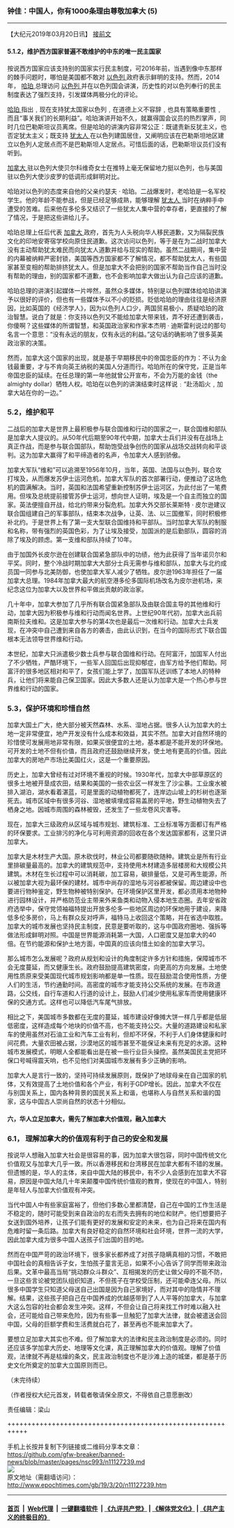 ### 钟佳：中国人，你有1000条理由尊敬加拿大  (5)
------------------------

<p>
 【大纪元2019年03月20日讯】
 <a href="http://www.epochtimes.com/gb/19/3/20/n11125755.htm">
  接前文
 </a>
</p>
<h4>
 5.1.2，维护西方国家普遍不敢维护的中东的唯一民主国家
</h4>
<p>
 按说西方国家应该支持别的国家实行民主制度，可2016年前，当遇到像中东那样的棘手问题时，哪怕是美国都不敢对
 <a href="http://www.epochtimes.com/gb/tag/%E4%BB%A5%E8%89%B2%E5%88%97.html">
  以色列
 </a>
 政府表示鲜明的支持。然而，2014年，
 <a href="http://www.epochtimes.com/gb/tag/%E5%93%88%E7%8F%80.html">
  哈珀
 </a>
 总理访问
 <a href="http://www.epochtimes.com/gb/tag/%E4%BB%A5%E8%89%B2%E5%88%97.html">
  以色列
 </a>
 并在以色列国会讲演，历史性的对以色列奉行的民主制度表达了强烈支持，引发媒体两极分化的评论。
</p>
<p>
 <a href="http://www.epochtimes.com/gb/tag/%E5%93%88%E7%8F%80.html">
  哈珀
 </a>
 指出﹐现在支持犹太国家以色列﹐在道德上义不容辞﹐也具有策略重要性﹐而且“事关我们的长期利益”。哈珀演讲开始不久，就赢得国会议员的热烈掌声，同时几位巴勒斯坦议员离席。但是哈珀的讲演内容非常公正：既谴责新反犹主义，也否定犹太主义；既支持
 <a href="http://www.epochtimes.com/gb/tag/%E7%8A%B9%E5%A4%AA%E4%BA%BA.html">
  犹太人
 </a>
 在以色列建国居住，又阐明应该在巴勒斯坦地区建立以色列人定居点而不是巴勒斯坦人定居点。可惜后面的话，巴勒斯坦议员们没有听到。
</p>
<p>
 <a href="http://www.epochtimes.com/gb/tag/%E5%8A%A0%E6%8B%BF%E5%A4%A7.html">
  加拿大
 </a>
 驻以色列大使贝尔科维奇女士在推特上毫无保留地力挺以色列，也与美国驻以色列大使沙皮罗的低调形成鲜明对比。
</p>
<p>
 哈珀对以色列的态度来自他的父亲约瑟夫
 <span class="s1">
  ‧
 </span>
 哈珀。二战爆发时，老哈珀是一名军校学生。他的年龄不能参战，但是已经足够成熟，能够理解
 <a href="http://www.epochtimes.com/gb/tag/%E7%8A%B9%E5%A4%AA%E4%BA%BA.html">
  犹太人
 </a>
 当时在纳粹手中遭受的苦难。后来他在多伦多又结识了一些犹太人集中营的幸存者，更直接的了解了情况，于是把这些讲给儿子。
</p>
<p>
 哈珀总理上任后代表
 <a href="http://www.epochtimes.com/gb/tag/%E5%8A%A0%E6%8B%BF%E5%A4%A7.html">
  加拿大
 </a>
 政府，首先为人头税向华人移民道歉，又为隔裂民族文化的印地安寄宿学校向原住民道歉。这次访问以色列，等于是在为二战时加拿大没有主动帮助犹太难民而向犹太人道歉并给与现实的帮助。虽然二战期间，集中营的内幕被纳粹严密封锁，美国等西方国家都不了解情况，都不帮助犹太人，有些国家甚至变相的帮助排挤犹太人。但是加拿大不会把别的国家不帮助当作自己当时没有帮助的理由，别的国家都不道歉，也不会影响加拿大做出认为自己应该的道歉。
</p>
<p>
 哈珀总理的讲演引起媒体一片哗然，虽然众多媒体，特别是以色列媒体给哈珀讲演予以很好的评价，但也有一些媒体予以不小的贬损。贬低哈珀的理由往往是经济原因，比如英国的《经济学人》，因为以色列人口少，两国贸易极小，质疑哈珀的政治智慧。说白了就是：你支持以色列又不能给加拿大带来钱，弄不好还遭到袭击，你傻啊？这些媒体的所谓智慧，和英国政治家和作家本杰明
 <span class="s1">
  ‧
 </span>
 迪斯雷利说过的那句名言一个意思：“没有永远的朋友，仅有永远的利益。”这句话的确影响了很多英美政治家的决策。
</p>
<p>
 然而，加拿大这个国家的出现，就是基于早期移民中的帝国忠臣的作为：不认为金钱最重要，才与不肯向英王纳税的美国人分道而行。哈珀所在的保守党，正是当年帝国忠臣的延续。在任总理的第一年他就曾公开宣布，不会为万能的金钱（the almighty dollar）牺牲人权。哈珀在以色列的讲演结束时这样说﹕“赴汤蹈火﹐加拿大站在你的一边。”
</p>
<h3>
 5.2，维护和平
</h3>
<p>
 二战后的加拿大是世界上最积极参与联合国维和行动的国家之一，联合国维和部队是加拿大人提议的。从50年代后期至90年代中期，加拿大士兵们并没有在战场上真正作战，而是参与联合国部队，帮助饱受战争创伤的国家从战场交战转向和平谈判。这为加拿大赢得了和平缔造者的名声，令加拿大人感到骄傲。
</p>
<p>
 加拿大军队“维和”可以追溯至1956年10月，当年，英国、法国与以色列，联合攻打埃及，从而爆发苏伊士运河危机，加拿大军队的首次部署行动，便推动了这场危机的圆满解决。当时，英国和法国希望重新控制苏伊士运河区，为此付出了一笔费用。但埃及总统提前接管苏伊士运河，想向世人证明，埃及是一个自主而独立的国家。英法便擅自开战，给北约带来分裂危机。加拿大外交部长莱斯特
 <span class="s1">
  ‧
 </span>
 皮尔逊建议联合国组建自己的军事部队，结束本次战争，让英、法、以三国撤军，同时积极修补北约。于是世界上有了第一支大型联合国维持和平部队。当时加拿大军队的制服和名称，带有强烈的英国色彩，为了让埃及接受，加国派的是后勤部队，圆容的消除了埃及的顾虑。第一支维和部队持续了10年。
</p>
<p>
 由于加国外长皮尔逊在创建联合国紧急部队中的功绩，他为此获得了当年诺贝尔和平奖。同时，整个冷战时期加拿大大部分士兵无需参与维和部队，加拿大与北约成员国一同参与北美防御，也使加拿大军人减少了牺牲。皮尔逊1963年担任了一届加拿大总理。1984年加拿大最大的航空港多伦多国际机场改名为皮尔逊机场，来纪念这位为加拿大以及世界和平做出贡献的政治家。
</p>
<p>
 几十年中，加拿大参加了几乎所有联合国紧急部队及由联合国主导的其他维和行动，加拿大因为积极参与维和行动而闻名世界。上世纪90年代初，加拿大出兵前南斯拉夫维和。这是加拿大参与的第4次也是最后一次维和行动。加拿大士兵发现，在冲突中自己遭到来自各方的袭击，由此认识到，在当今的国际形式下联合国根本无法领导世界维和行动。
</p>
<p>
 本世纪，加拿大只派遣极少数士兵参与联合国维和行动。在阿富汗，加国军人付出了不少牺牲，严酷环境下，一些军人回国后出现抑郁症，由军方给予他们帮助。阿富汗的很多地区相对和平了，女孩们能上学了，加国军队还训练了本地人的特种兵，让他们将来能自己保卫国家。因此大多数人还是认为加拿大是一个热心参与世界维和行动的国家。
</p>
<h3>
 5.3，保护环境和珍惜自然
</h3>
<p>
 加拿大国土广大，绝大部分被天然森林、水系、湿地占据。很多人认为加拿大的土地一定非常便宜，地产开发没有什么成本和效益，其实不然。加拿大对自然环境的珍惜使可发展用地非常有限，如果买很便宜的土地，基本都是不能开发的环保地。可开发的土地不但有价值，而且政府还鼓励继续开发，使土地有更高的价值。因此加拿大的房地产市场比美国红火，这是一个重要原因。
</p>
<p>
 历史上，加拿大曾经有过对环境不重视的时候。1930年代，加拿大中部草原区的很多土地被开垦成农田，结果和美国的一些农业区一样发生了沙尘暴。工业废水被排入湖泊，湖水看着湛蓝，可是里面的动植物都死了，连岸边山坡上的杉树也逐渐死去。城市区域中有很多河谷、湿地被填埋成容易盖房的平地，野生动植物失去了栖身之地。因城市周围的森林被毁，还发生了一些龙卷风灾害等。
</p>
<p>
 现在，加拿大三级政府从区域与城市规划、建筑标准、工业标准等方面都订有严格的环保要求。工业排污的净化与可利用资源的回收在各个发达国家都有，这里只讲加拿大。
</p>
<p>
 加拿大是木材生产大国。原木砍伐时，林业公司都要随砍随种。建筑业是所有行业里排碳量最高的。加拿大的建筑规范中，支持使用木材建造多层楼房和大规模公共建筑。木材在生长过程中可以消耗碳，加工容易，碳排量低，又是可再生能源，所以被加拿大视为最环保的建材。城市中尚存的湿地与河谷都被保留。周边建设中也要进行物种鉴定，野生物种被特别保护。在环境保护区里开发，都必须用本地物种进行园林设计，并严格防范业主带来外来鱼类和动物入侵本地生态圈。去年安省政府选举中，保守党领袖福特提出开放多伦多一些地区周边的环保地用于建设，来降低多伦多房价，马上有群众反对呼声，福特马上收回这个策略，并在省选中取胜。加拿大的城市发展也坚持民主制度，民意是要听取的，这与中国政府圈地、强拆等做法形成鲜明对照。中国是世界能源消耗第一大国，人口密度又是加拿大的40倍。在节约能源和保护土地方面，中国真的应该向惜土如金的加拿大学习。
</p>
<p>
 那么城市怎么发展呢？政府从规划和设计的角度制定许多方针和措施，保障城市不会无度蔓延，而又健康生长。政府鼓励提高建筑密度，向更高的方向发展。土地使用性质原来受美国现代城市规划影响都是单一性质。现在鼓励混合使用性质，方便人们的生活，节约通勤时间。高密度的城市才能支持公交系统的发展。在市政道路，公交线，自行车道和人行道的设计上，鼓励人们减少使用私家车而使用健康环保的交通方式。这样也可以降低汽车尾气排放。
</p>
<p>
 相比之下，美国城市多数都在无度的蔓延，城市建设好像摊大饼一样几乎都是低层低密度，这样造成每个地块的价值不高，也不能支持公交。大量的道路建设和私家车的使用虽然对石油工业和汽车工业有利，但却不环保，不利于人们身体健康和时间花费。大量农田被占据，沙漠地区的城市甚至不能保证未来有充足的水源。这种城市发展模式，明眼人全都能看出是在被一些行业巨头操控。虽然美国民主党把环保口号喊得震天响，也不见他们对美国城市发展有多少正确的影响。
</p>
<p>
 加拿大人是言行一致的，坚持可持续发展原则，既保护了地球母亲在自己国家的机体，又有效提高了土地价值和各个产业，有利于GDP增长。因此，加拿大不仅在与别国关系上，国内各种背景的国民关系上和谐，也堪称人与自然关系和谐的国家，这与中国古人崇尚自然的状态十分相似。
</p>
<h4>
 六，华人立足加拿大，需先了解加拿大价值观，融入加拿大
</h4>
<h3>
 6.1， 理解加拿大的价值观有利于自己的安全和发展
</h3>
<p>
 按说华人想融入加拿大社会是很容易的事，因为加拿大很包容，同时中国传统文化价值观又与加拿大几乎一致。所以香港移民和台湾移民在加拿大都有不错的发展。但遗憾的是，华人的主体，来自中国大陆的移民中，有不少人会感到在加拿大不容易，原因是中国大陆几十年来颠覆中国传统价值观的教育，使现在的中国人，特别是年轻人与加拿大价值观有冲突。
</p>
<p>
 当代中国人中有些家庭富裕了，但他们多数心里都清楚，自己在中国的工作生活是不稳定的，随时可能受到来自政治的左右而失去拥有的地位和财产。他们想要把子女送到国外培养，让孩子们能有更好的发展和安定的未来，也为自己将来在国内有危难时留一条后路。加拿大有良好稳定的自然环境和社会环境，世界一流的大学，因此加拿大成为很多中国人送孩子们出国的目的地。
</p>
<p>
 然而在中国严苛的政治环境下，很多家长都养成了对孩子隐瞒真相的习惯，不敢把中国社会的真相告诉子女，生怕孩子童言无忌，如果不小心告诉了同学而带来政治后果。文革中最高当局“挑动群众斗群众”、互相揭发的历史让做父母的不能不防，一旦这些言论被党团队组织知道，不但孩子在学校受压制，还可能牵连父母。所以很多中国学生只知道父母送自己出国是因为自己家境好，而对其中的隐情并不理解。结果，这些孩子把自己在中国养成的优越感带到了人人平等的加拿大，与加拿大这么包容的社会都会发生冲突。这样，不但会让自己将来找工作时难以融入社会，还可能给自己带来危险，因为有些事一旦触犯了加拿大法律，就会被遣送会回中国，父母的巨额学费和生活费就白花了，甚至再也不能来加拿大了。
</p>
<p>
 要想立足加拿大其实也不难。但了解加拿大的法律和民主政治制度是必须的。同时还应该多学加拿大历史、地理等文化课，真正理解加拿大的价值观。理解了价值观，法律就不再是枯燥的条文，民主政治制度也不是沙滩上造的城堡，都是基于历史文化所奠定的加拿大立国原则而已。
</p>
<p>
 （未完待续）
</p>
<p>
 （作者授权大纪元首发，转载者敬请保全原文，不得依自己意愿删改）
</p>
<p>
 责任编辑：梁山
</p>

+++++++++++++++++++++++++++++++++++++++++++++++++++++++++++<br/><br/>
手机上长按并复制下列链接或二维码分享本文章：<br/>
https://github.com/gfw-breaker/banned-news/blob/master/pages/nsc993/n11127239.md <br/>
<a href='https://github.com/gfw-breaker/banned-news/blob/master/pages/nsc993/n11127239.md'><img src='https://github.com/gfw-breaker/banned-news/blob/master/pages/nsc993/n11127239.md.png'/></a> <br/>
原文地址（需翻墙访问）：http://www.epochtimes.com/gb/19/3/20/n11127239.htm


------------------------
#### [首页](https://github.com/gfw-breaker/banned-news/blob/master/README.md) &nbsp;|&nbsp; [Web代理](https://github.com/labour-camp/helloworld) &nbsp;|&nbsp; [一键翻墙软件](https://github.com/gfw-breaker/nogfw/blob/master/README.md) &nbsp;| [《九评共产党》](https://github.com/gfw-breaker/9ping.md/blob/master/README.md#九评之一评共产党是什么) | [《解体党文化》](https://github.com/gfw-breaker/jtdwh.md/blob/master/README.md) | [《共产主义的终极目的》](https://github.com/gfw-breaker/gczydzjmd.md/blob/master/README.md)

